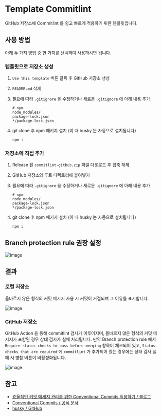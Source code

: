 # Template Commitlint

GitHub 저장소에 Commitlint 를 쉽고 빠르게 적용하기 위한 템플릿입니다.

## 사용 방법

아래 두 가지 방법 중 한 가지를 선택하여 사용하시면 됩니다.

### 템플릿으로 저장소 생성

1. `Use this template` 버튼 클릭 후 GitHub 저장소 생성
2.  `README.md` 삭제
3.  필요에 따라 `.gitignore` 을 수정하거나 새로운 `.gitignore` 에 아래 내용 추가

    ```
    # npm
    node_modules/
    package-lock.json
    */package-lock.json
    ```
5. git clone 후 npm 패키지 설치 (이 때 husky 는 자동으로 설치됩니다)

    ```sh
    npm i
    ```

### 저장소에 직접 추가

1. Release 된 `commitlint-github.zip` 파일 다운로드 후 압축 해제
2. GitHub 저장소의 루트 디렉토리에 붙여넣기
3.  필요에 따라 `.gitignore` 을 수정하거나 새로운 `.gitignore` 에 아래 내용 추가

    ```
    # npm
    node_modules/
    package-lock.json
    */package-lock.json
    ```
5. git clone 후 npm 패키지 설치 (이 때 husky 는 자동으로 설치됩니다)

    ```sh
    npm i
    ```

## Branch protection rule 권장 설정

![image](https://github.com/Eu4ng/template-commitlint/assets/59055049/ce306e72-ac22-47c5-a558-365b6bfc14e2)

## 결과

### 로컬 저장소

올바르지 않은 형식의 커밋 메시지 사용 시 커밋이 거절되며 그 이유를 표시합니다.

![image](https://github.com/Eu4ng/commitlint-github/assets/59055049/21de4744-82c1-4843-888e-10e5f60ca33e)

### GitHub 저장소

GitHub Action 을 통해 commitlint 검사가 이루어지며, 올바르지 않은 형식의 커밋 메시지가 포함된 경우 상태 검사가 실패 처리됩니다.
만약 Branch protection rule 에서 `Require status checks to pass before merging` 항목이 체크되어 있고, `Status checks that are required` 에 `commitlint` 가 추가되어 있는 경우에는 상태 검사 실패 시 병합 버튼이 비활성화됩니다.

![image](https://github.com/Eu4ng/commitlint-github/assets/59055049/46b407a8-78a9-44b4-9326-faf11af14351)

## 참고

- [효율적인 커밋 메세지 관리를 위한 Conventional Commits 적용하기 / 블로그](https://blog.flynnpark.dev/13)
- [Conventional Commits / 공식 문서](https://www.conventionalcommits.org/ko/v1.0.0/)
- [husky / GitHub](https://github.com/typicode/husky)
